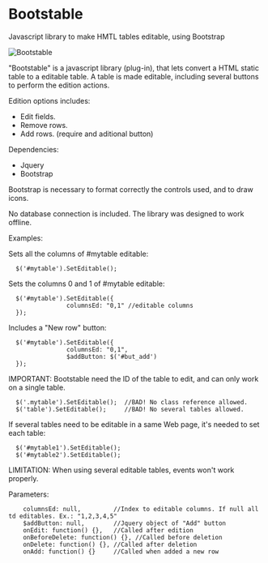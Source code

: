 # Bootstable
Javascript library to make HMTL tables editable, using Bootstrap

![Bootstable](http://blog.pucp.edu.pe/blog/tito/wp-content/uploads/sites/610/2018/01/Sin-título-13.png "Bootstable")

"Bootstable" is a javascript library (plug-in), that lets convert a HTML static table to a editable table. 
A table is made editable, including several buttons to perform the edition actions.

Edition options includes:

* Edit fields.
* Remove rows.
* Add rows. (require and aditional button)

Dependencies:

* Jquery
* Bootstrap

Bootstrap is necessary to format correctly the controls used, and to draw icons.

No database connection is included. The library was designed to work offline.

Examples:

Sets all the columns of #mytable editable:

      $('#mytable').SetEditable();

Sets the columns 0 and 1 of #mytable editable:

      $('#mytable').SetEditable({
                    columnsEd: "0,1" //editable columns 
      });

Includes a "New row" button:

      $('#mytable').SetEditable({
                    columnsEd: "0,1", 
                    $addButton: $('#but_add')
      });

IMPORTANT: Bootstable need the ID of the table to edit, and can only work on a single table. 

      $('.mytable').SetEditable();  //BAD! No class reference allowed.
      $('table').SetEditable();     //BAD! No several tables allowed.

If several tables need to be editable in a same Web page, it's needed to set each table:

      $('#mytable1').SetEditable();
      $('#mytable2').SetEditable();

LIMITATION: When using several editable tables, events won't work properly.

Parameters:

        columnsEd: null,         //Index to editable columns. If null all td editables. Ex.: "1,2,3,4,5"
        $addButton: null,        //Jquery object of "Add" button
        onEdit: function() {},   //Called after edition
        onBeforeDelete: function() {}, //Called before deletion
        onDelete: function() {}, //Called after deletion
        onAdd: function() {}     //Called when added a new row
